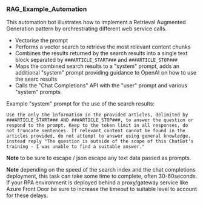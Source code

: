 ### RAG_Example_Automation
This automation bot illustrates how to implement a Retrieval Augmented Generation pattern by orchrestrating different web service calls.

 - Vectorise the prompt
 - Performs a vector search to retrieve the most relevant content chunks
 - Combines the results returned by the search results into a single text block separated by `###ARTICLE_START###` and `###ARTICLE_STOP###`
 - Maps the combined search results to a "system" prompt, adds an additional "system" prompt providing guidance to OpenAI on how to use the searc results
 - Calls the "Chat Completions" API with the "user" prompt and various "system" prompts

Example "system" prompt for the use of the search results:

```Use the only the information in the provided articles, delimited by ###ARTICLE_START### AND ###ARTICLE_STOP###, to answer the question or respond to the prompt. Keep to the token limit in all responses, do not truncate sentences. If relevant content cannot be found in the articles provided, do not attempt to answer using general knowledge, instead reply "The question is outside of the scope of this ChatBot's training - I was unable to find a suitable answer."```

**Note** to be sure to escape / json escape any text data passed as prompts.

**Note** depending on the speed of the search index and the chat completions deployment, this task can take some time to complete, often 30-60seconds. If your RPA environment is deployed behind a proxy/gateway service like Azure Front Door be sure to increase the timeout to suitable level to account for these delays.

